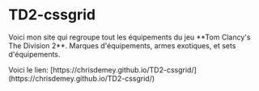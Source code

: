 # TD2-cssgrid
<p>Voici mon site qui regroupe tout les équipements du jeu **Tom Clancy's The Division 2**. Marques d'équipements, armes exotiques, et sets d'équipements.</p>
<p>Voici le lien: [https://chrisdemey.github.io/TD2-cssgrid/](https://chrisdemey.github.io/TD2-cssgrid/)</p>
